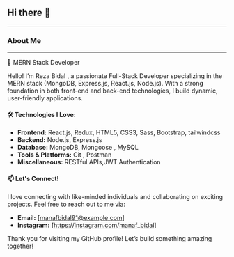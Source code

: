## Hi there 👋

---


### About Me
---
🌟  MERN Stack Developer

Hello! I’m Reza Bidal , a passionate Full-Stack Developer specializing in the MERN stack (MongoDB, Express.js, React.js, Node.js). With a strong foundation in both front-end and back-end technologies, I build dynamic, user-friendly applications.

#### 🛠 Technologies I Love:

- **Frontend:** React.js, Redux, HTML5, CSS3, Sass, Bootstrap, tailwindcss
- **Backend:** Node.js, Express.js
- **Database:** MongoDB, Mongoose , MySQL
- **Tools & Platforms:** Git ,  Postman
- **Miscellaneous:** RESTful APIs,JWT Authentication



#### 📫 Let's Connect!

I love connecting with like-minded individuals and collaborating on exciting projects. Feel free to reach out to me via:

- **Email:** [manafbidal91@example.com]
- **Instagram:** [https://instagram.com/manaf_bidal]


Thank you for visiting my GitHub profile! Let’s build something amazing together!
